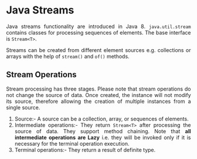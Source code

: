 <div style="text-align: justify">

# **Java Streams**

Java streams functionality are introduced in Java 8. `java.util.stream` contains classes for processing sequences of elements. The base interface is `Stream<T>`. 

Streams can be created from different element sources e.g. collections or arrays with the help of `stream()` and `of()` methods.

## **Stream Operations**

Stream processing has three stages. Please note that stream operations do not change the source of data. Once created, the instance will not modify its source, therefore allowing the creation of multiple instances from a single source.

1. Source:- A source can be a collection, array, or sequences of elements.
2. Intermediate operations:- They return `Stream<T>` after processing the source of data. They support method chaining. Note that **all intermediate operations are Lazy** i.e. they will be invoked only if it is necessary for the terminal operation execution.
3. Terminal operations:- They return a result of definite type. 
</div>